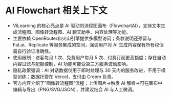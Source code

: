 # AI Flowchart 相关上下文
- ViLearning 的核心亮点是 AI 驱动的流程图画布（FlowchartAI），支持文本生成流程图、图像转流程图、AI 聊天助手、内容处理等功能。
- 主要依赖 OpenRouter和火山引擎提供多模型访问；条款说明还预留与 Fal.ai、Replicate 等服务集成的空间，强调用户对 AI 生成内容保有所有权但需自行验证准确性。
- 使用限制：访客每月 1 次、免费用户每月 5 次、付费订阅更高额度；存在自动内容过滤与配额控制，AI 功能可能受第三方服务波动影响。
- 隐私政策强调：AI 对话数据仅用于即时处理与 30 天内的服务改进，不用于模型训练；数据托管在 Vercel，支付由 Creem 负责。
- 官方内容介绍了“图像转流程图”流程：上传图片→触发 AI 解析→可在画布中编辑与导出（PNG/SVG/JSON），并建议结合 AI 与人工微调。
